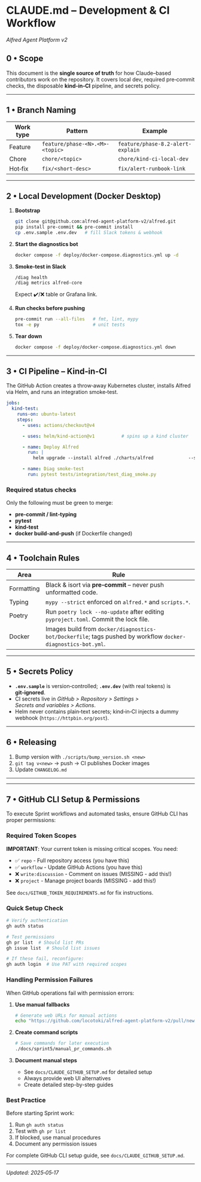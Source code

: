 # CLAUDE.md – Development & CI Workflow
_Alfred Agent Platform v2_

## 0 • Scope
This document is the **single source of truth** for how Claude–based contributors work on the repository.
It covers local dev, required pre‑commit checks, the disposable **kind‑in‑CI** pipeline, and secrets policy.

---

## 1 • Branch Naming
| Work type | Pattern | Example |
|-----------|---------|---------|
| Feature  | `feature/phase-<N>.<M>-<topic>` | `feature/phase-8.2-alert-explain` |
| Chore    | `chore/<topic>`               | `chore/kind-ci-local-dev`        |
| Hot‑fix  | `fix/<short-desc>`            | `fix/alert-runbook-link`         |

---

## 2 • Local Development (Docker Desktop)

1. **Bootstrap**
   ```bash
   git clone git@github.com:alfred-agent-platform-v2/alfred.git
   pip install pre-commit && pre-commit install
   cp .env.sample .env.dev   # fill Slack tokens & webhook
   ```

2. **Start the diagnostics bot**
   ```bash
   docker compose -f deploy/docker-compose.diagnostics.yml up -d
   ```

3. **Smoke‑test in Slack**
   ```text
   /diag health
   /diag metrics alfred-core
   ```
   Expect ✔️/❌ table or Grafana link.

4. **Run checks before pushing**
   ```bash
   pre-commit run --all-files   # fmt, lint, mypy
   tox -e py                    # unit tests
   ```

5. **Tear down**
   ```bash
   docker compose -f deploy/docker-compose.diagnostics.yml down
   ```

---

## 3 • CI Pipeline – Kind‑in‑CI

The GitHub Action creates a throw‑away Kubernetes cluster, installs Alfred via Helm, and runs an integration smoke‑test.

```yaml
jobs:
  kind-test:
    runs-on: ubuntu-latest
    steps:
      - uses: actions/checkout@v4

      - uses: helm/kind-action@v1          # spins up a kind cluster

      - name: Deploy Alfred
        run: |
          helm upgrade --install alfred ./charts/alfred             --set diagnostics.enabled=true             --set diagnostics.env.SLACK_ALERT_WEBHOOK=https://httpbin.org/post

      - name: Diag smoke‑test
        run: pytest tests/integration/test_diag_smoke.py
```

### Required status checks
Only the following must be green to merge:

* **pre‑commit / lint‑typing**
* **pytest**
* **kind‑test**
* **docker build‑and‑push** (if Dockerfile changed)

---

## 4 • Toolchain Rules

| Area | Rule |
|------|------|
| Formatting | Black & isort via **pre‑commit** – never push unformatted code. |
| Typing | `mypy --strict` enforced on `alfred.*` and `scripts.*`. |
| Poetry | Run `poetry lock --no-update` after editing `pyproject.toml`. Commit the lock file. |
| Docker | Images build from `docker/diagnostics-bot/Dockerfile`; tags pushed by workflow `docker-diagnostics-bot.yml`. |

---

## 5 • Secrets Policy

* **`.env.sample`** is version‑controlled; **`.env.dev`** (with real tokens) is **git‑ignored**.
* CI secrets live in _GitHub > Repository > Settings > Secrets and variables > Actions_.
* Helm never contains plain‑text secrets; kind‑in‑CI injects a dummy webhook (`https://httpbin.org/post`).

---

## 6 • Releasing

1. Bump version with `./scripts/bump_version.sh <new>`
2. `git tag v<new>` → push → CI publishes Docker images
3. Update `CHANGELOG.md`

---

---

## 7 • GitHub CLI Setup & Permissions

To execute Sprint workflows and automated tasks, ensure GitHub CLI has proper permissions:

### Required Token Scopes
**IMPORTANT**: Your current token is missing critical scopes. You need:
- ✅ `repo` - Full repository access (you have this)
- ✅ `workflow` - Update GitHub Actions (you have this)
- ❌ `write:discussion` - Comment on issues (MISSING - add this!)
- ❌ `project` - Manage project boards (MISSING - add this!)

See `docs/GITHUB_TOKEN_REQUIREMENTS.md` for fix instructions.

### Quick Setup Check
```bash
# Verify authentication
gh auth status

# Test permissions
gh pr list  # Should list PRs
gh issue list  # Should list issues

# If these fail, reconfigure:
gh auth login  # Use PAT with required scopes
```

### Handling Permission Failures

When GitHub operations fail with permission errors:

1. **Use manual fallbacks**
   ```bash
   # Generate web URLs for manual actions
   echo "https://github.com/locotoki/alfred-agent-platform-v2/pull/new/BRANCH"
   ```

2. **Create command scripts**
   ```bash
   # Save commands for later execution
   ./docs/sprint5/manual_pr_commands.sh
   ```

3. **Document manual steps**
   - See `docs/CLAUDE_GITHUB_SETUP.md` for detailed setup
   - Always provide web UI alternatives
   - Create detailed step-by-step guides

### Best Practice
Before starting Sprint work:
1. Run `gh auth status`
2. Test with `gh pr list`
3. If blocked, use manual procedures
4. Document any permission issues

For complete GitHub CLI setup guide, see `docs/CLAUDE_GITHUB_SETUP.md`.

---

_Updated: 2025‑05‑17_

